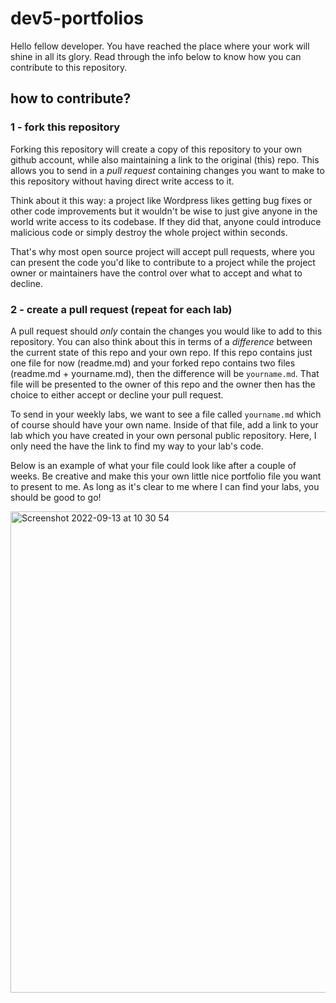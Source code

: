 # dev5-portfolios

Hello fellow developer. You have reached the place where your work will shine in all its glory. Read through the info below to know how you can contribute to this repository.

## how to contribute?
### 1 - fork this repository
Forking this repository will create a copy of this repository to your own github account, while also maintaining a link to the original (this) repo.
This allows you to send in a *pull request* containing changes you want to make to this repository without having direct write access to it.

Think about it this way: a project like Wordpress likes getting bug fixes or other code improvements but it wouldn't be wise to just give anyone in the world write access to its codebase. If they did that, anyone could introduce malicious code or simply destroy the whole project within seconds.

That's why most open source project will accept pull requests, where you can present the code you'd like to contribute to a project while the project owner or maintainers have the control over what to accept and what to decline.

### 2 - create a pull request (repeat for each lab)
A pull request should *only* contain the changes you would like to add to this repository. You can also think about this in terms of a *difference* between the current state of this repo and your own repo. If this repo contains just one file for now (readme.md) and your forked repo contains two files (readme.md + yourname.md), then the difference will be `yourname.md`. That file will be presented to the owner of this repo and the owner then has the choice to either accept or decline your pull request. 

To send in your weekly labs, we want to see a file called `yourname.md` which of course should have your own name. Inside of that file, add a link to your lab which you have created in your own personal public repository. Here, I only need the have the link to find my way to your lab's code.

Below is an example of what your file could look like after a couple of weeks. Be creative and make this your own little nice portfolio file you want to present to me. As long as it's clear to me where I can find your labs, you should be good to go!

<img width="770" alt="Screenshot 2022-09-13 at 10 30 54" src="https://user-images.githubusercontent.com/3899360/189880974-72ad19cb-caa0-4dd5-abdc-5abb1f1d7465.png">
